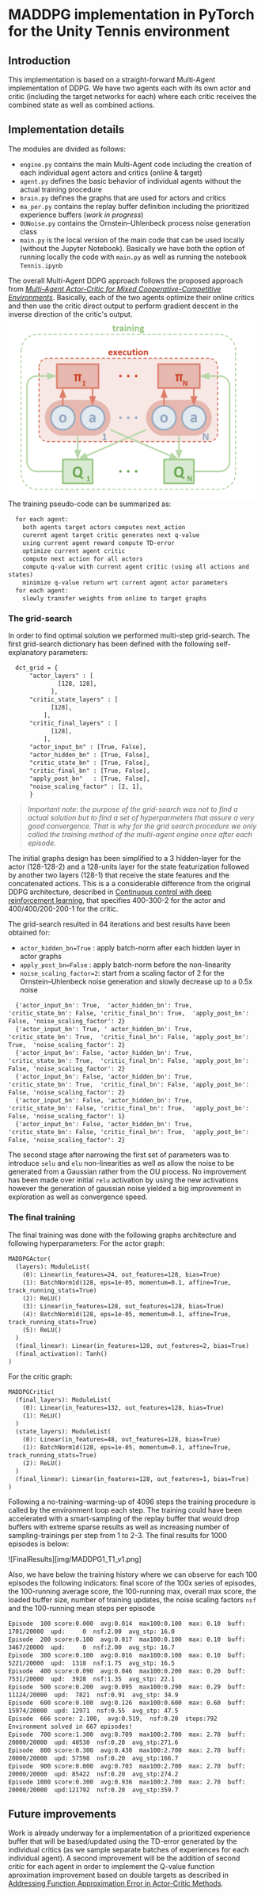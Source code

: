 #  MADDPG implementation in PyTorch for the Unity Tennis environment

## Introduction

This implementation is based on a straight-forward Multi-Agent implementation of DDPG. We have two agents each with its own actor and critic (including the target networks for each) where each critic receives the combined state as well as combined actions.

## Implementation details

The modules are divided as follows:
 - `engine.py` contains the main Multi-Agent code including the creation of each individual agent actors and critics (online & target)
 - `agent.py` defines the basic behavior of individual agents without the actual training procedure
 - `brain.py` defines the graphs that are used for actors and critics
 - `ma_per.py` contains the replay buffer definition including the prioritized experience buffers (_work in progress_)
 - `OUNoise.py` contains the Ornstein–Uhlenbeck process noise generation class
 - `main.py` is the local version of the main code that can be used locally (without the Jupyter Notebook). Basically we have both the option of running locally the code with `main.py` as well as running the notebook `Tennis.ipynb`
 
The overall Multi-Agent DDPG approach follows the proposed approach from _[Multi-Agent Actor-Critic for Mixed Cooperative-Competitive Environments](https://arxiv.org/abs/1706.02275)_. Basically, each of the two agents optimize their online critics and then use the critic direct output to perform gradient descent in the inverse direction of the critic's output.
![MADDPG](img/maddpg.png)
The training pseudo-code can be summarized as:
```
  for each agent:
    both agents target actors computes next_action
    curernt agent target critic generates next q-value
    using current agent reward compute TD-error
    optimize current agent critic
    compute next action for all actors 
    compute q-value with current agent critic (using all actions and states)
    minimize q-value return wrt current agent actor parameters
  for each agent:
    slowly transfer weights from online to target graphs
```
### The grid-search

In order to find optimal solution we performed multi-step grid-search. The first grid-search dictionary has been defined with the following self-explanatory parameters:

```
  dct_grid = {
      "actor_layers" : [ 
              [128, 128],
            ],
      "critic_state_layers" : [
            [128],
          ],
      "critic_final_layers" : [
            [128],
          ],
      "actor_input_bn" : [True, False],
      "actor_hidden_bn" : [True, False],
      "critic_state_bn" : [True, False],
      "critic_final_bn" : [True, False],
      "apply_post_bn"   : [True, False],
      "noise_scaling_factor" : [2, 1],
      }
```


>_*Important note*: the purpose of the grid-search was not to find a actual solution but to find a set of hyperparmeters that assure a very good convergence. That is why for the grid search procedure we only called the training method of the multi-agent engine once after each episode._


The initial graphs design has been simplified to a 3 hidden-layer for the actor (128-128-2) and a 128-units layer for the state featurization followed by another two layers (128-1) that receive the state features and the concatenated actions. This is a a considerable difference from the original DDPG architecture, described in [Continuous control with deep reinforcement learning](https://arxiv.org/abs/1509.02971), that specifies 400-300-2 for the actor and 400/400/200-200-1 for the critic.

The grid-search resulted in 64 iterations and best results have been obtained for:
 - `actor_hidden_bn=True`  : apply batch-norm after each hidden layer in actor graphs
 - `apply_post_bn=False`   : apply batch-norm before the non-linearity
 - `noise_scaling_factor=2`: start from a scaling factor of 2 for the Ornstein–Uhlenbeck noise generation and slowly decrease up to a 0.5x noise

```
  {'actor_input_bn': True,  'actor_hidden_bn': True, 'critic_state_bn': False, 'critic_final_bn': True,  'apply_post_bn': False, 'noise_scaling_factor': 2}
  {'actor_input_bn': True, ' actor_hidden_bn': True, 'critic_state_bn': True,  'critic_final_bn': False, 'apply_post_bn': True,  'noise_scaling_factor': 2}
  {'actor_input_bn': False, 'actor_hidden_bn': True, 'critic_state_bn': True,  'critic_final_bn': False, 'apply_post_bn': False, 'noise_scaling_factor': 2}
  {'actor_input_bn': False, 'actor_hidden_bn': True, 'critic_state_bn': True,  'critic_final_bn': False, 'apply_post_bn': False, 'noise_scaling_factor': 2}
  {'actor_input_bn': False, 'actor_hidden_bn': True, 'critic_state_bn': False, 'critic_final_bn': True,  'apply_post_bn': False, 'noise_scaling_factor': 1}
  {'actor_input_bn': False, 'actor_hidden_bn': True, 'critic_state_bn': False, 'critic_final_bn': True,  'apply_post_bn': False, 'noise_scaling_factor': 2} 
```

The second stage after narrowing the first set of parameters was to introduce `selu` and `elu` non-linearities as well as allow the noise to be generated from a Gaussian rather from the OU process. 
No improvement has been made over initial `relu` activation by using the new activations however the generation of gaussian noise yielded a big improvement in exploration as well as convergence speed.

### The final training

The final training was done with the following graphs architecture and following hyperparameters: 
For the actor graph:
```
MADDPGActor(
  (layers): ModuleList(
    (0): Linear(in_features=24, out_features=128, bias=True)
    (1): BatchNorm1d(128, eps=1e-05, momentum=0.1, affine=True, track_running_stats=True)
    (2): ReLU()
    (3): Linear(in_features=128, out_features=128, bias=True)
    (4): BatchNorm1d(128, eps=1e-05, momentum=0.1, affine=True, track_running_stats=True)
    (5): ReLU()
  )
  (final_linear): Linear(in_features=128, out_features=2, bias=True)
  (final_activation): Tanh()
)
```
For the critic graph:
```
MADDPGCritic(
  (final_layers): ModuleList(
    (0): Linear(in_features=132, out_features=128, bias=True)
    (1): ReLU()
  )
  (state_layers): ModuleList(
    (0): Linear(in_features=48, out_features=128, bias=True)
    (1): BatchNorm1d(128, eps=1e-05, momentum=0.1, affine=True, track_running_stats=True)
    (2): ReLU()
  )
  (final_linear): Linear(in_features=128, out_features=1, bias=True)
)
```
Following a no-training-warming-up of 4096 steps the training procedure is called by the environment loop each step.
The training could have been accelerated with a smart-sampling of the replay buffer that would drop buffers with extreme sparse results as well as increasing number of sampling-trainings per step from 1 to 2-3.
The final results for 1000 episodes is below:

![FinalResults][img/MADDPG1_T1_v1.png]

Also, we have below the training history where we can observe for each 100 episodes the following indicators: final score of the 100x series of episodes, the 100-running average score, the 100-running max, overall max score, the loaded buffer size, number of training updates, the noise scaling factors `nsf` and the 100-running mean steps per episode
```
Episode  100 score:0.000  avg:0.014  max100:0.100  max: 0.10  buff:   1701/20000  upd:     0  nsf:2.00  avg_stp: 16.0
Episode  200 score:0.100  avg:0.017  max100:0.100  max: 0.10  buff:   3467/20000  upd:     0  nsf:2.00  avg_stp: 16.7
Episode  300 score:0.100  avg:0.016  max100:0.100  max: 0.10  buff:   5221/20000  upd:  1318  nsf:1.75  avg_stp: 16.5
Episode  400 score:0.090  avg:0.046  max100:0.200  max: 0.20  buff:   7531/20000  upd:  3928  nsf:1.35  avg_stp: 22.1
Episode  500 score:0.200  avg:0.095  max100:0.290  max: 0.29  buff:  11124/20000  upd:  7821  nsf:0.91  avg_stp: 34.9
Episode  600 score:0.100  avg:0.126  max100:0.600  max: 0.60  buff:  15974/20000  upd: 12971  nsf:0.55  avg_stp: 47.5
Episode  666 score: 2.100,  avg:0.519,  nsf:0.20  steps:792     
Environment solved in 667 episodes!
Episode  700 score:1.300  avg:0.709  max100:2.700  max: 2.70  buff:  20000/20000  upd: 40530  nsf:0.20  avg_stp:271.6
Episode  800 score:0.300  avg:0.430  max100:2.700  max: 2.70  buff:  20000/20000  upd: 57598  nsf:0.20  avg_stp:166.7
Episode  900 score:0.000  avg:0.703  max100:2.700  max: 2.70  buff:  20000/20000  upd: 85422  nsf:0.20  avg_stp:274.2
Episode 1000 score:0.300  avg:0.936  max100:2.700  max: 2.70  buff:  20000/20000  upd:121792  nsf:0.20  avg_stp:359.7
```

## Future improvements

Work is already underway for a implementation of a prioritized experience buffer that will be based/updated using the TD-error generated by the individual critics (as we sample separate batches of experiences for each individual agent).
A second improvement will be the addition of second critic for each agent in order to implement the Q-value function aproximation improvement based on double targets as described in [Addressing Function Approximation Error in Actor-Critic Methods](https://arxiv.org/abs/1802.09477).
